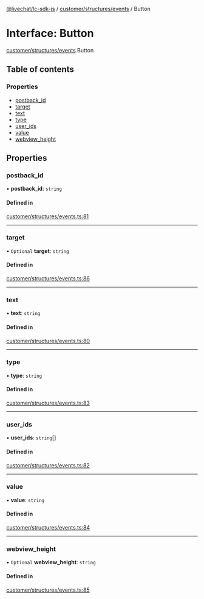 [@livechat/lc-sdk-js](../README.md) / [customer/structures/events](../modules/customer_structures_events.md) / Button

# Interface: Button

[customer/structures/events](../modules/customer_structures_events.md).Button

## Table of contents

### Properties

- [postback\_id](customer_structures_events.Button.md#postback_id)
- [target](customer_structures_events.Button.md#target)
- [text](customer_structures_events.Button.md#text)
- [type](customer_structures_events.Button.md#type)
- [user\_ids](customer_structures_events.Button.md#user_ids)
- [value](customer_structures_events.Button.md#value)
- [webview\_height](customer_structures_events.Button.md#webview_height)

## Properties

### postback\_id

• **postback\_id**: `string`

#### Defined in

[customer/structures/events.ts:81](https://github.com/livechat/lc-sdk-js/blob/5f5afdd/src/customer/structures/events.ts#L81)

___

### target

• `Optional` **target**: `string`

#### Defined in

[customer/structures/events.ts:86](https://github.com/livechat/lc-sdk-js/blob/5f5afdd/src/customer/structures/events.ts#L86)

___

### text

• **text**: `string`

#### Defined in

[customer/structures/events.ts:80](https://github.com/livechat/lc-sdk-js/blob/5f5afdd/src/customer/structures/events.ts#L80)

___

### type

• **type**: `string`

#### Defined in

[customer/structures/events.ts:83](https://github.com/livechat/lc-sdk-js/blob/5f5afdd/src/customer/structures/events.ts#L83)

___

### user\_ids

• **user\_ids**: `string`[]

#### Defined in

[customer/structures/events.ts:82](https://github.com/livechat/lc-sdk-js/blob/5f5afdd/src/customer/structures/events.ts#L82)

___

### value

• **value**: `string`

#### Defined in

[customer/structures/events.ts:84](https://github.com/livechat/lc-sdk-js/blob/5f5afdd/src/customer/structures/events.ts#L84)

___

### webview\_height

• `Optional` **webview\_height**: `string`

#### Defined in

[customer/structures/events.ts:85](https://github.com/livechat/lc-sdk-js/blob/5f5afdd/src/customer/structures/events.ts#L85)
